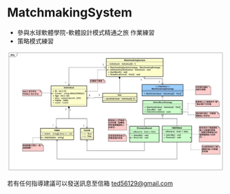 # MatchmakingSystem
- 參與水球軟體學院-軟體設計模式精通之旅 作業練習
- 策略模式練習

![UML](https://github.com/s46129/MatchmakingSystem/blob/master/MatchmakingSystem/OOA_UML.jpg?raw=true)

若有任何指導建議可以發送訊息至信箱
ted56129@gmail.com
